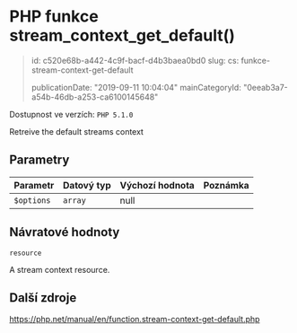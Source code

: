 PHP funkce stream_context_get_default()
=======================================

> id: c520e68b-a442-4c9f-bacf-d4b3baea0bd0
> slug:
> 	cs: funkce-stream-context-get-default
> 
> publicationDate: "2019-09-11 10:04:04"
> mainCategoryId: "0eeab3a7-a54b-46db-a253-ca6100145648"

Dostupnost ve verzích: `PHP 5.1.0`

Retreive the default streams context


Parametry
--------------

| Parametr | Datový typ | Výchozí hodnota | Poznámka |
|-----|-----|-----|-----|
| `$options` | `array` | null |  |


Návratové hodnoty
----------------

`resource`

A stream context resource.

Další zdroje
------------

https://php.net/manual/en/function.stream-context-get-default.php
